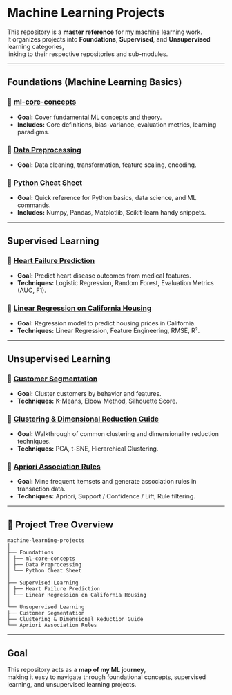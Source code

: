 # Machine Learning Projects

This repository is a **master reference** for my machine learning work.  
It organizes projects into **Foundations**, **Supervised**, and **Unsupervised** learning categories,  
linking to their respective repositories and sub-modules.

---

##  Foundations (Machine Learning Basics)

### 🔹 [ml-core-concepts](https://github.com/MohsenSafari83/ml-core-concepts)  
- **Goal:** Cover fundamental ML concepts and theory.  
- **Includes:** Core definitions, bias-variance, evaluation metrics, learning paradigms.  

### 🔹 [Data Preprocessing](https://github.com/MohsenSafari83/Supervised-Learning-/tree/main/Data%20Preprocessing)  
- **Goal:** Data cleaning, transformation, feature scaling, encoding.  

### 🔹 [Python Cheat Sheet](https://github.com/MohsenSafari83/Supervised-Learning-/tree/main/Python_Cheat_Sheet)  
- **Goal:** Quick reference for Python basics, data science, and ML commands.  
- **Includes:** Numpy, Pandas, Matplotlib, Scikit-learn handy snippets.  

---

##  Supervised Learning

### 🔹 [Heart Failure Prediction](https://github.com/your-username/supervised-learning/tree/main/heart-failure)  
- **Goal:** Predict heart disease outcomes from medical features.  
- **Techniques:** Logistic Regression, Random Forest, Evaluation Metrics (AUC, F1).  

### 🔹 [Linear Regression on California Housing](https://github.com/your-username/supervised-learning/tree/main/california-housing)  
- **Goal:** Regression model to predict housing prices in California.  
- **Techniques:** Linear Regression, Feature Engineering, RMSE, R².

---

## Unsupervised Learning

### 🔹 [Customer Segmentation](https://github.com/your-username/unsupervised-learning/tree/main/customer-segmentation)  
- **Goal:** Cluster customers by behavior and features.  
- **Techniques:** K-Means, Elbow Method, Silhouette Score.  

### 🔹 [Clustering & Dimensional Reduction Guide](https://github.com/your-username/unsupervised-learning/tree/main/clustering-dim-reduction)  
- **Goal:** Walkthrough of common clustering and dimensionality reduction techniques.  
- **Techniques:** PCA, t-SNE, Hierarchical Clustering.  

### 🔹 [Apriori Association Rules](https://github.com/MohsenSafari83/Apriori-Association-Rules)  
- **Goal:** Mine frequent itemsets and generate association rules in transaction data.  
- **Techniques:** Apriori, Support / Confidence / Lift, Rule filtering.

---

## 🌳 Project Tree Overview
```
machine-learning-projects
│
├── Foundations
│ ├── ml-core-concepts
│ ├── Data Preprocessing
│ └── Python Cheat Sheet
│
├── Supervised Learning
│ ├── Heart Failure Prediction
│ └── Linear Regression on California Housing
│
└── Unsupervised Learning
├── Customer Segmentation
├── Clustering & Dimensional Reduction Guide
└── Apriori Association Rules
```

---

## Goal

This repository acts as a **map of my ML journey**,  
making it easy to navigate through foundational concepts, supervised learning, and unsupervised learning projects.

